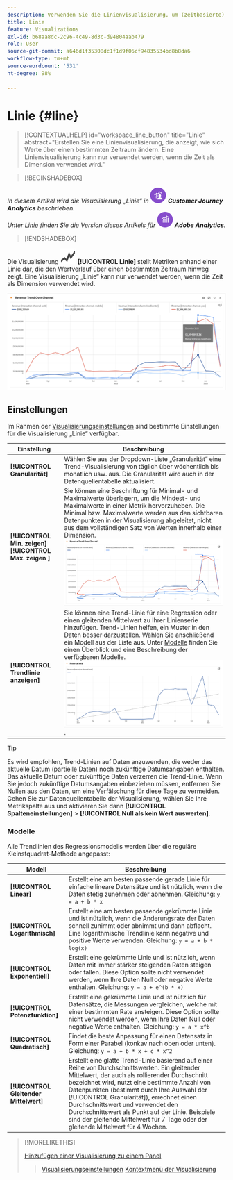 ```yaml
---
description: Verwenden Sie die Linienvisualisierung, um (zeitbasierte) Datensätze darzustellen.
title: Linie
feature: Visualizations
exl-id: b68aa8dc-2c96-4c49-8d3c-d94804aab479
role: User
source-git-commit: a646d1f35308dc1f1d9f06cf94835534bd8b8da6
workflow-type: tm+mt
source-wordcount: '531'
ht-degree: 98%

---
```


# Linie {#line}

<!-- markdownlint-disable MD034 -->

>[!CONTEXTUALHELP]
>id="workspace_line_button"
>title="Linie"
>abstract="Erstellen Sie eine Linienvisualisierung, die anzeigt, wie sich Werte über einen bestimmten Zeitraum ändern. Eine Linienvisualisierung kann nur verwendet werden, wenn die Zeit als Dimension verwendet wird."

<!-- markdownlint-enable MD034 -->


>[!BEGINSHADEBOX]

_In diesem Artikel wird die Visualisierung „Linie“ in_ ![CustomerJourneyAnalytics](/help/assets/icons/CustomerJourneyAnalytics.svg) _**Customer Journey Analytics** beschrieben._<br/>_Unter [Linie](https://experienceleague.adobe.com/de/docs/analytics/analyze/analysis-workspace/visualizations/line) finden Sie die Version dieses Artikels für_ ![AdobeAnalytics](/help/assets/icons/AdobeAnalytics.svg) _**Adobe Analytics**._

>[!ENDSHADEBOX]


Die Visualisierung ![GraphTrend](/help/assets/icons/GraphTrend.svg) **[!UICONTROL Linie]** stellt Metriken anhand einer Linie dar, die den Wertverlauf über einen bestimmten Zeitraum hinweg zeigt. Eine Visualisierung „Linie“ kann nur verwendet werden, wenn die Zeit als Dimension verwendet wird.

![Linienvisualisierung](assets/line-viz.png)


## Einstellungen

Im Rahmen der [Visualisierungseinstellungen](freeform-analysis-visualizations.md#settings) sind bestimmte Einstellungen für die Visualisierung „Linie“ verfügbar.

| Einstellung | Beschreibung |
|---|---|
| **[!UICONTROL Granularität]** | Wählen Sie aus der Dropdown-Liste „Granularität“ eine Trend-Visualisierung von täglich über wöchentlich bis monatlich usw. aus. Die Granularität wird auch in der Datenquellentabelle aktualisiert. |
| **[!UICONTROL Min. zeigen]** <br/>**[!UICONTROL Max. zeigen ]** | Sie können eine Beschriftung für Minimal- und Maximalwerte überlagern, um die Mindest- und Maximalwerte in einer Metrik hervorzuheben. Die Minimal bzw. Maximalwerte werden aus den sichtbaren Datenpunkten in der Visualisierung abgeleitet, nicht aus dem vollständigen Satz von Werten innerhalb einer Dimension.<br/>![Eine Überlagerung mit der Beschriftung für den Minimal- und Maximalwert](assets/min-max-labels.png) |
| **[!UICONTROL Trendlinie anzeigen]** | Sie können eine Trend-Linie für eine Regression oder einen gleitenden Mittelwert zu Ihrer Linienserie hinzufügen. Trend-Linien helfen, ein Muster in den Daten besser darzustellen. Wählen Sie anschließend ein Modell aus der Liste aus. Unter [Modelle](#models) finden Sie einen Überblick und eine Beschreibung der verfügbaren Modelle.<br/>![Lineare Trend-Linie](assets/show-linear-trendline.png). |

>[!TIP]
>
>Es wird empfohlen, Trend-Linien auf Daten anzuwenden, die weder das aktuelle Datum (partielle Daten) noch zukünftige Datumsangaben enthalten. Das aktuelle Datum oder zukünftige Daten verzerren die Trend-Linie. Wenn Sie jedoch zukünftige Datumsangaben einbeziehen müssen, entfernen Sie Nullen aus den Daten, um eine Verfälschung für diese Tage zu vermeiden. Gehen Sie zur Datenquellentabelle der Visualisierung, wählen Sie Ihre Metrikspalte aus und aktivieren Sie dann **[!UICONTROL Spalteneinstellungen]** > **[!UICONTROL Null als kein Wert auswerten]**.



### Modelle

Alle Trendlinien des Regressionsmodells werden über die reguläre Kleinstquadrat-Methode angepasst:

| Modell | Beschreibung |
| --- | --- |
| **[!UICONTROL Linear]** | Erstellt eine am besten passende gerade Linie für einfache lineare Datensätze und ist nützlich, wenn die Daten stetig zunehmen oder abnehmen. Gleichung: `y = a + b * x` |
| **[!UICONTROL Logarithmisch]** | Erstellt eine am besten passende gekrümmte Linie und ist nützlich, wenn die Änderungsrate der Daten schnell zunimmt oder abnimmt und dann abflacht. Eine logarithmische Trendlinie kann negative und positive Werte verwenden. Gleichung: `y = a + b * log(x)` |
| **[!UICONTROL Exponentiell]** | Erstellt eine gekrümmte Linie und ist nützlich, wenn Daten mit immer stärker steigenden Raten steigen oder fallen. Diese Option sollte nicht verwendet werden, wenn Ihre Daten Null oder negative Werte enthalten. Gleichung: `y = a + e^(b * x)` |
| **[!UICONTROL Potenzfunktion]** | Erstellt eine gekrümmte Linie und ist nützlich für Datensätze, die Messungen vergleichen, welche mit einer bestimmten Rate ansteigen. Diese Option sollte nicht verwendet werden, wenn Ihre Daten Null oder negative Werte enthalten. Gleichung: `y = a * x^b` |
| **[!UICONTROL Quadratisch]** | Findet die beste Anpassung für einen Datensatz in Form einer Parabel (konkav nach oben oder unten). Gleichung: `y = a + b * x + c * x^2` |
| **[!UICONTROL Gleitender Mittelwert]** | Erstellt eine glatte Trend-Linie basierend auf einer Reihe von Durchschnittswerten. Ein gleitender Mittelwert, der auch als rollierender Durchschnitt bezeichnet wird, nutzt eine bestimmte Anzahl von Datenpunkten (bestimmt durch Ihre Auswahl der [!UICONTROL Granularität]), errechnet einen Durchschnittswert und verwendet den Durchschnittswert als Punkt auf der Linie. Beispiele sind der gleitende Mittelwert für 7 Tage oder der gleitende Mittelwert für 4 Wochen. |

>[!MORELIKETHIS]
>
>[Hinzufügen einer Visualisierung zu einem Panel](/help/analysis-workspace/visualizations/freeform-analysis-visualizations.md#add-visualizations-to-a-panel)
>>[Visualisierungseinstellungen](/help/analysis-workspace/visualizations/freeform-analysis-visualizations.md#settings)
>>[Kontextmenü der Visualisierung](/help/analysis-workspace/visualizations/freeform-analysis-visualizations.md#context-menu)
>

